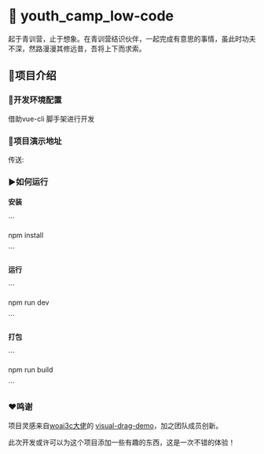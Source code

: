 # 🚩 youth_camp_low-code 

起于青训营，止于想象。在青训营结识伙伴，一起完成有意思的事情，虽此时功夫不深，然路漫漫其修远昔，吾将上下而求索。

## 📝项目介绍
### 🔑开发环境配置

借助vue-cli 脚手架进行开发

### 📌项目演示地址

传送:

### ▶如何运行

####  安装

\```

npm install

\```

#### 运行

\```

npm run dev

\```

#### 打包

\```

npm run build

\```



### ❤鸣谢

项目灵感来自[woai3c大佬](https://github.com/woai3c)的 [visual-drag-demo](https://github.com/woai3c/visual-drag-demo)，加之团队成员创新。

此次开发或许可以为这个项目添加一些有趣的东西，这是一次不错的体验！